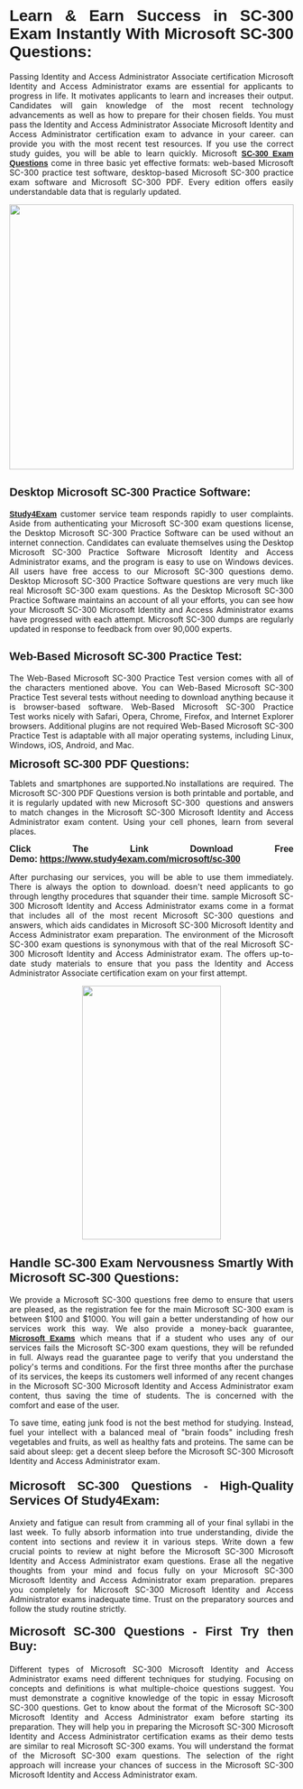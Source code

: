 <h1 style="text-align: justify;"><span style="font-family:Tahoma,Geneva,sans-serif;"><strong>Learn & Earn Success in SC-300 Exam Instantly With Microsoft SC-300 Questions:</strong></span></h1>

<p style="text-align: justify;">Passing Identity and Access Administrator Associate certification Microsoft Identity and Access Administrator exams are essential for applicants to progress in life. It motivates applicants to learn and increases their output. Candidates will gain knowledge of the most recent technology advancements as well as how to prepare for their chosen fields. You must pass the Identity and Access Administrator Associate Microsoft Identity and Access Administrator certification exam to advance in your career. can provide you with the most recent test resources. If you use the correct study guides, you will be able to learn quickly. Microsoft <a href="https://www.study4exam.com/microsoft/sc-300" target="_blank"><span style="font-family:Tahoma,Geneva,sans-serif;"><strong>SC-300 Exam Questions</strong></span></a> come in three basic yet effective formats: web-based Microsoft SC-300 practice test software, desktop-based Microsoft SC-300 practice exam software and Microsoft SC-300 PDF. Every edition offers easily understandable data that is regularly updated.</p>

<p style="text-align: justify;"><a href="https://www.study4exam.com/microsoft/sc-300" target="_blank"><img alt="" src="https://lh3.googleusercontent.com/pw/AM-JKLVq_oPqfp0-n5zn4yqAoyjjcA2yO-jT5Cm68rj_xPcdsmakSaLzyxJ8unsRMKMdGkmOINvzyM17CwNHdrz3aK03FYcCewHDEYJs7lAvJLcrBifJ5qSpkhSIJgPhz-7dSY7ixq9ev6p4G2ds_VnujUaf=w1366-h530-no?authuser=0" style="width: 100%; height: 470px;" /></a></p>

<h2 style="text-align: justify;"><span style="font-family:Tahoma,Geneva,sans-serif;"><strong><span style="font-size:20px;">Desktop Microsoft SC-300 Practice Software:</span></strong></span></h2>

<p style="text-align: justify;"><a href="https://www.study4exam.com/" target="_blank"><span style="font-family:Tahoma,Geneva,sans-serif;"><strong>Study4Exam</strong></span></a> customer service team responds rapidly to user complaints. Aside from authenticating your Microsoft SC-300 exam questions license, the Desktop Microsoft SC-300 Practice Software can be used without an internet connection. Candidates can evaluate themselves using the Desktop Microsoft SC-300 Practice Software Microsoft Identity and Access Administrator exams, and the program is easy to use on Windows devices. All users have free access to our Microsoft SC-300 questions demo. Desktop Microsoft SC-300 Practice Software questions are very much like real Microsoft SC-300 exam questions. As the Desktop Microsoft SC-300 Practice Software maintains an account of all your efforts, you can see how your Microsoft SC-300 Microsoft Identity and Access Administrator exams have progressed with each attempt. Microsoft SC-300 dumps are regularly updated in response to feedback from over 90,000 experts.</p>

<h2 style="text-align: justify;"><strong><span style="font-family:Tahoma,Geneva,sans-serif;"><span style="font-size:20px;">Web-Based Microsoft SC-300 Practice Test:</span></span></strong></h2>

<p style="text-align: justify;">The Web-Based Microsoft SC-300 Practice Test version comes with all of the characters mentioned above. You can Web-Based Microsoft SC-300 Practice Test several tests without needing to download anything because it is browser-based software. Web-Based Microsoft SC-300 Practice Test works nicely with Safari, Opera, Chrome, Firefox, and Internet Explorer browsers. Additional plugins are not required Web-Based Microsoft SC-300 Practice Test is adaptable with all major operating systems, including Linux, Windows, iOS, Android, and Mac.</p>

<p style="text-align: justify;"><strong><span style="font-family:Tahoma,Geneva,sans-serif;"><span style="font-size:20px;">Microsoft SC-300 PDF Questions:</span></span></strong></p>

<p style="text-align: justify;">Tablets and smartphones are supported.No installations are required. The Microsoft SC-300 PDF Questions version is both printable and portable, and it is regularly updated with new Microsoft SC-300  questions and answers to match changes in the Microsoft SC-300 Microsoft Identity and Access Administrator exam content. Using your cell phones, learn from several places.</p>

<p style="text-align: justify;"><strong><span style="font-size:16px;"><span style="font-family:Tahoma,Geneva,sans-serif;">Click The Link Download Free Demo:</span></span></strong> <strong><span style="font-size:16px;"><span style="font-family:Tahoma,Geneva,sans-serif;"><a href="https://www.study4exam.com/microsoft/sc-300" target="_blank">https://www.study4exam.com/microsoft/sc-300</a></span></span></strong></p>

<p style="text-align: justify;">After purchasing our services, you will be able to use them immediately. There is always the option to download. doesn't need applicants to go through lengthy procedures that squander their time. sample Microsoft SC-300 Microsoft Identity and Access Administrator exams come in a format that includes all of the most recent Microsoft SC-300 questions and answers, which aids candidates in Microsoft SC-300 Microsoft Identity and Access Administrator exam preparation. The environment of the Microsoft SC-300 exam questions is synonymous with that of the real Microsoft SC-300 Microsoft Identity and Access Administrator exam. The offers up-to-date study materials to ensure that you pass the Identity and Access Administrator Associate certification exam on your first attempt.</p>

<p style="text-align: center;"><a href="https://www.study4exam.com/microsoft/sc-300" target="_blank"><img alt="" src="https://lh3.googleusercontent.com/pw/AM-JKLXfNjhwPiMVy0ctVShSUYpvTBudxxEKSjIvWyQcQ4fkjC7tw4fAHzQCxVumweZ4lZywWu345GH-ksy4ecL_MjJ_HOMVvBbLXRtkP9fACCrcmZAb4vVtcna_wHGfpzNHbsqs91m4DXRGfOMJpFZl-Ci9=w650-h649-no?authuser=0" style="width: 70%; height: 450px;" /></a></p>

<h2 style="text-align: justify;"><strong><span style="font-size:22px;"><span style="font-family:Tahoma,Geneva,sans-serif;">Handle SC-300 Exam Nervousness Smartly With Microsoft SC-300 Questions:</span></span></strong></h2>

<p style="text-align: justify;">We provide a Microsoft SC-300 questions free demo to ensure that users are pleased, as the registration fee for the main Microsoft SC-300 exam is between $100 and $1000. You will gain a better understanding of how our services work this way. We also provide a money-back guarantee, <a href="https://www.study4exam.com/microsoft-exams" target="_blank"><span style="font-family:Tahoma,Geneva,sans-serif;"><strong>Microsoft Exams</strong></span></a> which means that if a student who uses any of our services fails the Microsoft SC-300 exam questions, they will be refunded in full. Always read the guarantee page to verify that you understand the policy's terms and conditions. For the first three months after the purchase of its services, the keeps its customers well informed of any recent changes in the Microsoft SC-300 Microsoft Identity and Access Administrator exam content, thus saving the time of students. The is concerned with the comfort and ease of the user.</p>

<p style="text-align: justify;">To save time, eating junk food is not the best method for studying. Instead, fuel your intellect with a balanced meal of "brain foods" including fresh vegetables and fruits, as well as healthy fats and proteins. The same can be said about sleep: get a decent sleep before the Microsoft SC-300 Microsoft Identity and Access Administrator exam.</p>

<h3 style="text-align: justify;"><span style="font-family:Tahoma,Geneva,sans-serif;"><strong><span style="font-size:22px;">Microsoft SC-300 Questions - High-Quality Services Of Study4Exam:</span></strong></span></h3>

<p style="text-align: justify;">Anxiety and fatigue can result from cramming all of your final syllabi in the last week. To fully absorb information into true understanding, divide the content into sections and review it in various steps. Write down a few crucial points to review at night before the Microsoft SC-300 Microsoft Identity and Access Administrator exam questions. Erase all the negative thoughts from your mind and focus fully on your Microsoft SC-300 Microsoft Identity and Access Administrator exam preparation. prepares you completely for Microsoft SC-300 Microsoft Identity and Access Administrator exams inadequate time. Trust on the preparatory sources and follow the study routine strictly. </p>

<h4 style="text-align: justify;"><span style="font-family:Tahoma,Geneva,sans-serif;"><strong><span style="font-size:22px;">Microsoft SC-300 Questions - First Try then Buy:</span></strong></span></h4>

<p style="text-align: justify;">Different types of Microsoft SC-300 Microsoft Identity and Access Administrator exams need different techniques for studying. Focusing on concepts and definitions is what multiple-choice questions suggest. You must demonstrate a cognitive knowledge of the topic in essay Microsoft SC-300 questions. Get to know about the format of the Microsoft SC-300 Microsoft Identity and Access Administrator exam before starting its preparation. They will help you in preparing the Microsoft SC-300 Microsoft Identity and Access Administrator certification exams as their demo tests are similar to real Microsoft SC-300 exams. You will understand the format of the Microsoft SC-300 exam questions. The selection of the right approach will increase your chances of success in the Microsoft SC-300 Microsoft Identity and Access Administrator exam.</p>
